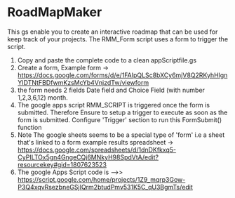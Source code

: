 # RoadMapMaker
This gs enable you to create an interactive roadmap that can be used for keep track of your projects.
The RMM_Form script uses a form to trigger the script. 


1. Copy and paste the complete code to a clean appScriptfile.gs
2. Create a form, Example form -> https://docs.google.com/forms/d/e/1FAIpQLSc8bXCy6mjV8Q2RKyhHlgnYIDTNtFBDfwmKzsMcYb4VnjzdTw/viewform
3. the form needs 2 fields Date field and Choice Field (with number 1,2,3,6,12) month.
4. The google apps script RMM_SCRIPT is triggered once the form is submitted. 
   Therefore Ensure to setup a trigger to execute as soon as the form is submitted. Configure 'Trigger' section to run  this FormSubmit() function
5. Note The google sheets seems to be a special type of 'form' i.e a sheet that's linked to a form
    example results spreadsheet -> https://docs.google.com/spreadsheets/d/1dnDKfkxq5-CyPILTOx5gn4GngeCQj6MNkyH98SpdVtA/edit?resourcekey#gid=1807623523
6. The google Apps Script code is -->> https://script.google.com/home/projects/1Z9_mqrp3Gow-P3Q4xqvRsezbneGSjIQrm2btudPmv531K5C_qU3BgmTs/edit
